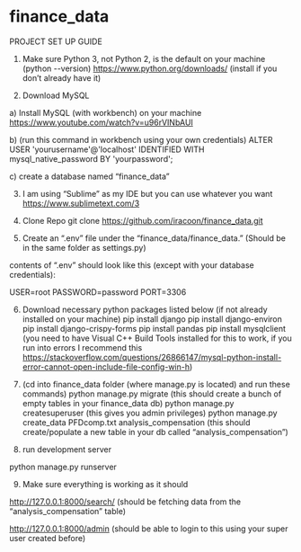 # finance_data

PROJECT SET UP GUIDE

1)	Make sure Python 3, not Python 2, is the default on your machine (python --version)
  https://www.python.org/downloads/ (install if you don’t already have it)

2)	Download MySQL 

  a) Install MySQL (with workbench) on your machine
https://www.youtube.com/watch?v=u96rVINbAUI

  b) (run this command in workbench using your own credentials)
ALTER USER 'yourusername'@'localhost' IDENTIFIED WITH mysql_native_password BY 'yourpassword';

  c) create a database named “finance_data”

3)	I am using “Sublime” as my IDE but you can use whatever you want
  https://www.sublimetext.com/3
  
4)	Clone Repo
  git clone https://github.com/iracoon/finance_data.git
  
5)	Create an “.env” file under the “finance_data/finance_data.” (Should be in the same folder as settings.py)

  contents of “.env” should look like this (except with your database credentials):

  USER=root
  PASSWORD=password
  PORT=3306

6)	Download necessary python packages listed below (if not already installed on your machine)
  pip install django
  pip install django-environ
  pip install django-crispy-forms
  pip install pandas
  pip install mysqlclient (you need to have Visual C++ Build Tools installed for this to work, if you run into errors I recommend this https://stackoverflow.com/questions/26866147/mysql-python-install-error-cannot-open-include-file-config-win-h)

7)	(cd into finance_data folder (where manage.py is located) and run these commands)
  python manage.py migrate (this should create a bunch of empty tables in your finance_data db)
  python manage.py createsuperuser (this gives you admin privileges)
  python manage.py create_data PFDcomp.txt analysis_compensation (this should create/populate a new table in your db called “analysis_compensation”)

8)	run development server

  python manage.py runserver

9)	Make sure everything is working as it should

  http://127.0.0.1:8000/search/ (should be fetching data from the “analysis_compensation” table)

  http://127.0.0.1:8000/admin (should be able to login to this using your super user created before)

